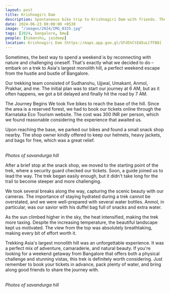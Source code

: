 ```yaml
---
layout: post
title: Krishnagiri Dam
description: Spontaneous bike trip to Krishnagiri Dam with friends. The dam is a popular spot for picnics and offers stunning views of the surrounding hills.
date: 2024-06-23 08:00:00 +0530
image: "/images/2024/IMG_0325.jpg"
tags: [2024, bangalore, bmw]
people: [himanshu, jaideep]
location: Krishnagiri Dam [https://maps.app.goo.gl/SFd5hCtEA5uLCfFB8]
---
```


Sometimes, the best way to spend a weekend is by reconnecting with nature and challenging oneself. That's exactly what we decided to do – embark on a trek to Asia's largest monolith hill, a perfect weekend escape from the hustle and bustle of Bangalore.


Our trekking team consisted of Sudhanshu, Ujjwal, Umakant, Anmol, Prakhar, and me. The initial plan was to start our journey at 6 AM, but as it often happens, we got a bit delayed and finally hit the road by 7 AM.

The Journey Begins
We took five bikes to reach the base of the hill. Since the area is a reserved forest, we had to book our tickets online through the Karnataka Eco Tourism website. The cost was 300 INR per person, which we found reasonable considering the experience that awaited us.

Upon reaching the base, we parked our bikes and found a small snack shop nearby. The shop owner kindly offered to keep our helmets, heavy jackets, and bags for free, which was a great relief.
<div class="gallery-box">
  <div class="gallery">
    <img src="/images/2024/q1/IMG_0363.jpg" loading="lazy" alt="">
    <img src="/images/2024/q1/IMG20240420065300.jpg" loading="lazy" alt="">
    <img src="/images/2024/q1/IMG_1063.jpg" loading="lazy" alt="">
  </div>
  <em>Photos of savandurga hill</em>
</div>

After a brief stop at the snack shop, we moved to the starting point of the trek, where a security guard checked our tickets. Soon, a guide joined us to lead the way. The trek began easily enough, but it didn't take long for the trail to become steeper and more challenging.

We took several breaks along the way, capturing the scenic beauty with our cameras. The importance of staying hydrated during a trek cannot be overstated, and we were well-prepared with several water bottles. Anmol, in particular, was our savior with his duffel bag full of snacks and extra water.


As the sun climbed higher in the sky, the heat intensified, making the trek more taxing. Despite the increasing temperature, the beautiful landscape kept us motivated. The view from the top was absolutely breathtaking, making every bit of effort worth it.


Trekking Asia's largest monolith hill was an unforgettable experience. It was a perfect mix of adventure, camaraderie, and natural beauty. If you're looking for a weekend getaway from Bangalore that offers both a physical challenge and stunning vistas, this trek is definitely worth considering. Just remember to book your tickets in advance, pack plenty of water, and bring along good friends to share the journey with.


<div class="gallery-box">
  <div class="gallery">
    <img src="/images/2024/q1/92fffba9-d8f7-4f71-bbc9-1bf52dd808f5.jpg" loading="lazy" alt="">
    <img src="/images/2024/q1/IMG_2983.jpeg" loading="lazy" alt="">
    <img src="/images/2024/q1/IMG_0384.jpg" loading="lazy" alt="">
  </div>
  <em>Photos of savandurga hill</em>
</div>
